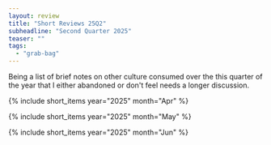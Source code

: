 ```yaml
---
layout: review
title: "Short Reviews 25Q2"
subheadline: "Second Quarter 2025"
teaser: ""
tags:
  - "grab-bag"
---
```


Being a list of brief notes on other culture consumed over the this quarter of the year that I either abandoned or don't feel needs a longer discussion.

{% include short_items year="2025" month="Apr" %}

{% include short_items year="2025" month="May" %}

{% include short_items year="2025" month="Jun" %}
